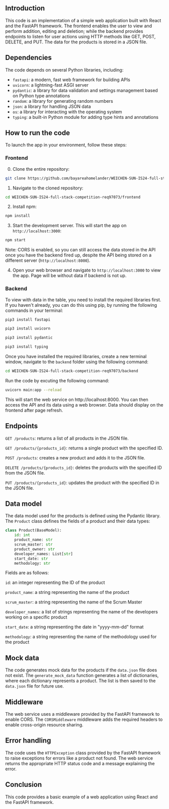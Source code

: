## **Introduction**

This code is an implementation of a simple web application built with React and the FastAPI framework. The frontend enables the user to view and perform addition, editing and deletion; while the backend provides endpoints to listen for user actions using HTTP methods like GET, POST, DELETE, and PUT. The data for the products is stored in a JSON file.

## **Dependencies**

The code depends on several Python libraries, including:

- `fastapi`: a modern, fast web framework for building APIs
- `uvicorn`: a lightning-fast ASGI server
- `pydantic`: a library for data validation and settings management based on Python type annotations
- `random`: a library for generating random numbers
- `json`: a library for handling JSON data
- `os`: a library for interacting with the operating system
- `typing`: a built-in Python module for adding type hints and annotations

## **How to run the code**

To launch the app in your environment, follow these steps:
### Frontend
0. Clone the entire repository:
```bash
git clone https://github.com/bayareahomelander/WEICHEN-SUN-IS24-full-stack-competition-req97073.git
```
1. Navigate to the cloned repository:
```bash
cd WEICHEN-SUN-IS24-full-stack-competition-req97073/frontend
```
2. Install npm:
```bash
npm install
```
3. Start the development server. This will start the app on `http://localhost:3000`:
```bash
npm start
```
Note: CORS is enabled, so you can still access the data stored in the API once you have the backend fired up, despite the API being stored on a different server (`http://localhost:8000`).

4. Open your web browser and navigate to `http://localhost:3000` to view the app. Page will be without data if backend is not up.

### Backend
To view with data in the table, you need to install the required libraries first. If you haven't already, you can do this using pip, by running the following commands in your terminal:
```bash
pip3 install fastapi
```
```bash
pip3 install uvicorn
```
```bash
pip3 install pydantic
```
```bash
pip3 install typing
```
Once you have installed the required libraries, create a new terminal window, navigate to the `backend` folder using the following command:
```bash
cd WEICHEN-SUN-IS24-full-stack-competition-req97073/backend
```
Run the code by excuting the following command:
```bash
uvicorn main:app --reload
```
This will start the web service on http://localhost:8000. You can then access the API and its data using a web browser. Data should display on the frontend after page refresh.

## **Endpoints**
`GET /products`: returns a list of all products in the JSON file.

`GET /products/{products_id}`: returns a single product with the specified ID.

`POST /products`: creates a new product and adds it to the JSON file.

`DELETE /products/{products_id}`: deletes the products with the specified ID from the JSON file.

`PUT /products/{products_id}`: updates the product with the specified ID in the JSON file.

## **Data model**
The data model used for the products is defined using the Pydantic library. The `Product` class defines the fields of a product and their data types:
```python
class Product(BaseModel):
    id: int
    product_name: str
    scrum_master: str
    product_owner: str
    developer_names: List[str]
    start_date: str
    methodology: str
```
Fields are as follows:

`id`: an integer representing the ID of the product

`product_name`: a string representing the name of the product

`scrum_master`: a string representing the name of the Scrum Master

`developer_names`: a list of strings representing the name of the developers working on a specific product

`start_date`: a string representing the date in "yyyy-mm-dd" format

`methodology`: a string representing the name of the methodology used for the product

## **Mock data**
The code generates mock data for the products if the `data.json` file does not exist. The `generate_mock_data` function generates a list of dictionaries, where each dictionary represents a product. The list is then saved to the `data.json` file for future use.

## **Middleware**
The web service uses a middleware provided by the FastAPI framework to enable CORS. The `CORSMiddleware` middleware adds the required headers to enable cross-origin resource sharing.

## **Error handling**
The code uses the `HTTPException` class provided by the FastAPI framework to raise exceptions for errors like a product not found. The web service returns the appropriate HTTP status code and a message explaining the error.

## **Conclusion**
This code provides a basic example of a web application using React and the FastAPI framework.
